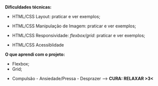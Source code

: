 **Dificuldades técnicas:**

* HTML/CSS Layout: praticar e ver exemplos;

* HTML/CSS Manipulação de Imagem: praticar e ver exemplos;

* HTML/CSS Responsividade: *flexbox/grid*: praticar e ver exemplos;

* HTML/CSS Acessiblidade

**O que aprendi com o projeto:**

* Flexbox;
* Grid;
- Compulsão - Ansiedade/Pressa - Desprazer --> **CURA: RELAXAR >3<**
